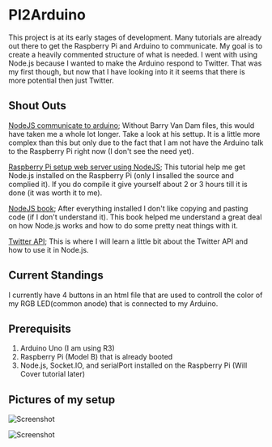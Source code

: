 # PI2Arduino
This project is at its early stages of development. Many tutorials are already out there to get the Raspberry Pi and Arduino to communicate. My goal is to create a heavily commented structure of what is needed. I went with using Node.js because I wanted to make the Arduino respond to Twitter. That was my first though, but now that I have looking into it it seems that there is more potential then just Twitter.

## Shout Outs
[NodeJS communicate to arduino](http://www.barryvandam.com/node-js-communicating-with-arduino);
Without Barry Van Dam files, this would have taken me a whole lot longer. Take a look at his settup. It is a little more complex than this but only due to the fact that I am not have the Arduino talk to the Raspberry Pi right now (I don't see the need yet).

[Raspberry Pi setup web server using NodeJS](http://blog.dahlke.us/setting-up-a-raspberry-pi-web-server-using-node-express/);
This tutorial help me get Node.js installed on the Raspberry Pi (only I insalled the source and complied it). If you do compile it give yourself about 2 or 3 hours till it is done (it was worth it to me).

[NodeJS book](https://mynook.barnesandnoble.com/productDetail.html?ean=9781471624216);
After everything installed I don't like copying and pasting code (if I don't understand it). This book helped me understand a great deal on how Node.js works and how to do some pretty neat things with it.

[Twitter API](https://gist.github.com/neildahlke/7330357);
This is where I will learn a little bit about the Twitter API and how to use it in Node.js.

## Current Standings
I currently have 4 buttons in an html file that are used to controll the color of my RGB LED(common anode) that is connected to my Arduino.

## Prerequisits
1. Arduino Uno (I am using R3)
2. Raspberry Pi (Model B) that is already booted
3. Node.js, Socket.IO, and serialPort installed on the Raspberry Pi (Will Cover tutorial later)

## Pictures of my setup
![Screenshot](pics/RGBDiagram.png)

![Screenshot](pics/RGBSchem.png)
